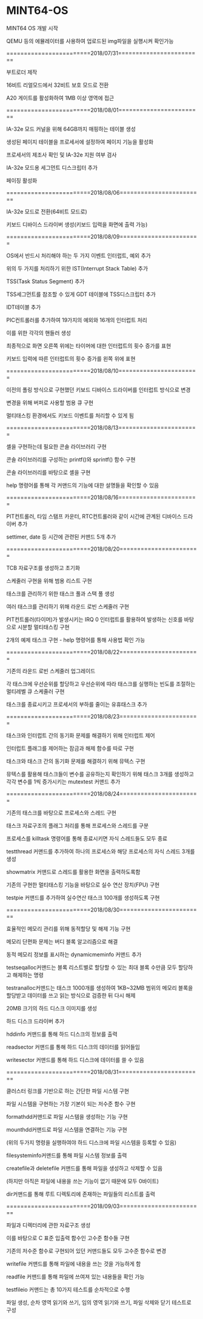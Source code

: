 # MINT64-OS

MINT64 OS 개발 시작

QEMU 등의 에뮬레이터를 사용하여 업로드된 img파일을 실행시켜 확인가능

========================2018/07/31========================

부트로더 제작

16비트 리얼모드에서 32비트 보호 모드로 전환

A20 게이트를 활성화하여 1MB 이상 영역에 접근


========================2018/08/01========================

IA-32e 모드 커널을 위해 64GB까지 매핑하는 테이블 생성

생성된 페이지 테이블을 프로세서에 설정하여 페이지 기능을 활성화

프로세서의 제조사 확인 및 IA-32e 지원 여부 검사

IA-32e 모드용 세그먼트 디스크립터 추가

페이징 활성화


========================2018/08/06========================

IA-32e 모드로 전환(64비트 모드로)

키보드 디바이스 드라이버 생성(키보드 입력을 화면에 출력 가능)


========================2018/08/09=======================

OS에서 반드시 처리해야 하는 두 가지 이벤트 인터럽트, 예외 추가

위의 두 가지를 처리하기 위한 IST(Interrupt Stack Table) 추가

TSS(Task Status Segment) 추가

TSS세그먼트를 참조할 수 있게 GDT 테이블에 TSS디스크립터 추가

IDT테이블 추가

PIC컨트롤러를 추가하여 19가지의 예외와 16개의 인터럽트 처리

이를 위한 각각의 핸들러 생성

최종적으로 화면 오른쪽 위에는 타이머에 대한 인터럽트의 횟수 증가를 표현

키보드 입력에 따른 인터럽트의 횟수 증가를 왼쪽 위에 표현


========================2018/08/10=======================

이전의 폴링 방식으로 구현했던 키보드 디바이스 드라이버를 인터럽트 방식으로 변경

변경을 위해 버퍼로 사용할 범용 큐 구현

멀티태스킹 환경에서도 키보드 이벤트를 처리할 수 있게 됨


========================2018/08/13=======================

셸을 구현하는데 필요한 콘솔 라이브러리 구현

콘솔 라이브러리를 구성하는 printf()와 sprintf() 함수 구현

콘솔 라이브러리를 바탕으로 셸을 구현

help 명령어를 통해 각 커맨드의 기능에 대한 설명들을 확인할 수 있음


========================2018/08/16=======================

PIT컨트롤러, 타임 스탬프 카운터, RTC컨트롤러와 같이 시간에 관계된 디바이스 드라이버 추가

settimer, date 등 시간에 관련된 커맨드 5개 추가


========================2018/08/20=======================

TCB 자료구조를 생성하고 초기화

스케줄러 구현을 위해 범용 리스트 구현

태스크를 관리하기 위한 태스크 풀과 스택 풀 생성

여러 태스크를 관리하기 위해 라운드 로빈 스케줄러 구현

PIT컨트롤러(타이머)가 발생시키는 IRQ 0 인터럽트를 활용하여 발생하는 신호를 바탕으로 시분할 멀티태스킹 구현

2개의 예제 태스크 구현 - help 명령어를 통해 사용법 확인 가능


========================2018/08/22=======================

기존의 라운드 로빈 스케줄러 업그레이드

각 태스크에 우선순위를 할당하고 우선순위에 따라 태스크를 실행하는 빈도를 조절하는 멀티레벨 큐 스케줄러 구현

태스크를 종료시키고 프로세서의 부하를 줄이는 유휴태스크 추가


========================2018/08/23=======================

태스크와 인터럽트 간의 동기화 문제를 해결하기 위해 인터럽트 제어

인터럽트 플래그를 제어하는 잠금과 해제 함수를 따로 구현

태스크와 태스크 간의 동기화 문제를 해결하기 위해 뮤텍스 구현

뮤텍스를 활용해 태스크들이 변수를 공유하는지 확인하기 위해 태스크 3개를 생성하고 각각 변수를 1씩 증가시키는 mutextest 커맨드 추가


========================2018/08/24=======================

기존의 태스크를 바탕으로 프로세스와 스레드 구현

태스크 자료구조의 플래그 처리를 통해 프로세스와 스레드를 구분

프로세스를 killtask 명령어를 통해 종료시키면 자식 스레드들도 모두 종료

testthread 커맨드를 추가하여 하나의 프로세스와 해당 프로세스의 자식 스레드 3개를 생성

showmatrix 커맨드로 스레드를 활용한 화면을 출력하도록함

기존의 구현한 멀티태스킹 기능을 바탕으로 실수 연산 장치(FPU) 구현

testpie 커맨드를 추가하여 실수연산 태스크 100개를 생성하도록 구현


========================2018/08/30========================

효율적인 메모리 관리를 위해 동적할당 및 해제 기능 구현

메모리 단편화 문제는 버디 블록 알고리즘으로 해결

동적 메모리 정보를 표시하는 dynamicmeminfo 커맨드 추가

testseqalloc커맨드는 블록 리스트별로 할당할 수 있는 최대 블록 수만큼 모두 할당하고 해제하는 명령

testranalloc커맨드는 태스크 1000개를 생성하여 1KB~32MB 범위의 메모리 블록을 할당받고 데이터를 쓰고 읽는 방식으로 검증한 뒤 다시 해제

20MB 크기의 하드 디스크 이미지를 생성

하드 디스크 드라이버 추가

hddinfo 커맨드를 통해 하드 디스크의 정보를 출력

readsector 커맨드를 통해 하드 디스크의 데이터를 읽어들임

writesector 커맨드를 통해 하드 디스크에 데이터를 쓸 수 있음


========================2018/08/31========================

클러스터 링크를 기반으로 하는 간단한 파일 시스템 구현

파일 시스템을 구현하는 가장 기본이 되는 저수준 함수 구현

formathdd커맨드로 파일 시스템을 생성하는 기능 구현

mounthdd커맨드로 파일 시스템을 연결하는 기능 구현

(위의 두가지 명령을 실행하여야 하드 디스크에 파일 시스템을 등록할 수 있음)

filesysteminfo커맨드를 통해 파일 시스템 정보를 출력

createfile과 deletefile 커맨드를 통해 파일을 생성하고 삭제할 수 있음

(하지만 아직은 파일에 내용을 쓰는 기능이 없기 때문에 모두 0바이트)

dir커맨드를 통해 루트 디렉토리에 존재하는 파일들의 리스트를 출력


========================2018/09/03========================

파일과 디렉터리에 관한 자료구조 생성

이를 바탕으로 C 표준 입출력 함수인 고수준 함수들 구현

기존의 저수준 함수로 구현되어 있던 커맨드들도 모두 고수준 함수로 변경

writefile 커맨드를 통해 파일에 내용을 쓰는 것을 가능하게 함

readfile 커맨드를 통해 파일에 쓰여져 있는 내용들을 확인 가능

testfileio 커맨드는 총 10가지 테스트를 순차적으로 수행

파일 생성, 순차 영역 읽기와 쓰기, 임의 영역 읽기와 쓰기, 파일 삭제와 닫기 테스트로 구성

